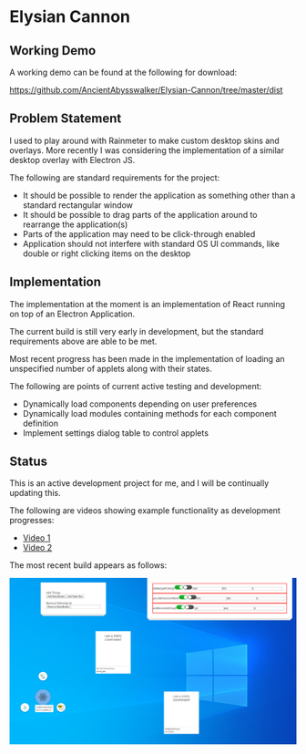 # Elysian Cannon

## Working Demo
A working demo can be found at the following for download:

https://github.com/AncientAbysswalker/Elysian-Cannon/tree/master/dist

## Problem Statement
I used to play around with Rainmeter to make custom desktop skins and overlays. More recently I was considering the implementation of a similar desktop overlay with Electron JS.

The following are standard requirements for the project:

* It should be possible to render the application as something other than a standard rectangular window
* It should be possible to drag parts of the application around to rearrange the application(s)
* Parts of the application may need to be click-through enabled
* Application should not interfere with standard OS UI commands, like double or right clicking items on the desktop

## Implementation

The implementation at the moment is an implementation of React running on top of an Electron Application.

The current build is still very early in development, but the standard requirements above are able to be met.

Most recent progress has been made in the implementation of loading an unspecified number of applets along with their states.

The following are points of current active testing and development:

* Dynamically load components depending on user preferences
* Dynamically load modules containing methods for each component definition
* Implement settings dialog table to control applets

## Status

This is an active development project for me, and I will be continually updating this.

The following are videos showing example functionality as development progresses:

* [Video 1](https://github.com/AncientAbysswalker/Elysian-Cannon/blob/master/md/react-electron-menu.mp4)
* [Video 2](https://github.com/AncientAbysswalker/Elysian-Cannon/blob/master/md/2020-04-19.mkv)

The most recent build appears as follows:

![](https://raw.githubusercontent.com/AncientAbysswalker/Elysian-Cannon/master/md/2020-05-14.png)
